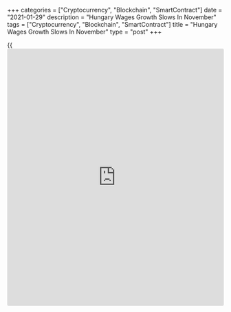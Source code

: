 +++
categories = ["Cryptocurrency", "Blockchain", "SmartContract"]
date = "2021-01-29"
description = "Hungary Wages Growth Slows In November"
tags = ["Cryptocurrency", "Blockchain", "SmartContract"]
title = "Hungary Wages Growth Slows In November"
type = "post"
+++

{{<iframe id="large-banner" src="https://www.bounty.group/#slide=19.0" width="100%" height="600" scrolling="no" style="border: 0px solid rgb(216, 221, 230); border-radius: 3px;">}}

Hungary's average gross earnings growth eased slightly in November,
figures from the Hungarian Central Statistical Office showed on Friday.

Average gross earnings grew 8.6 percent year-on-year in November,
following an 8.8 percent increase in October and September.

The latest wages growth was the lowest since December 2016, when it was
5.7 percent.

The average gross earning rose to HUF 438,246 in November from HUF
397,364 in the previous month.

Net earnings rose 8.6 percent annually in November, after a 8.8 percent
in the prior month. Earnings increased to HUF 291,433 from HUF 264,247
in the preceding month.

For comments and feedback [contact](https://www.playgroundfx.com/contact/): editorial@rtt[news](https://www.letsplayfx.com/blog/forex-news-website/).com

[Economic News][1]

 **What parts of the world are seeing the best (and worst) economic
performances lately? Click[here][2] to check out our [Econ Scorecard][2]
and find out! See up-to-the-moment [ranking](https://www.playgroundfx.com/blog/crypto-exchange-ranking/)s for the best and worst
performers in [GDP][3], [unemployment rate][4], [inflation][5] and much
more.**

   1. www.rtt[news](https://www.letsplayfx.com/blog/forex-news-website/).com/Content/EconomicNews.aspx
   2. www.rtt[news](https://www.letsplayfx.com/blog/forex-news-website/).com/economic-scorecard/world-rank/retail-sales/highest-performance.aspx
   3. www.rtt[news](https://www.letsplayfx.com/blog/forex-news-website/).com/economic-scorecard/world-rank/GDP/highest-performance.aspx
   4. www.rtt[news](https://www.letsplayfx.com/blog/forex-news-website/).com/economic-scorecard/world-rank/unemployment-rate/lowest-performance.aspx
   5. www.rtt[news](https://www.letsplayfx.com/blog/forex-news-website/).com/economic-scorecard/world-rank/CPI/highest-performance.aspx